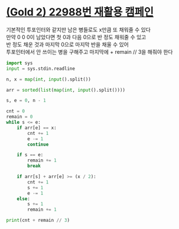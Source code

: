 # [(Gold 2) 22988번 재활용 캠페인](https://www.acmicpc.net/problem/22988)

기본적인 투포인터와 같지만 남은 병들로도 x만큼 또 채워줄 수 있다  
만약 0 0 0이 남았다면 첫 0과 다음 0으로 반 정도 채워줄 수 있고  
반 정도 채운 것과 마지막 0으로 마지막 반을 채울 수 있어  
투포인터에서 안 쓰이는 병을 구해주고 마지막에 + remain // 3을 해줘야 한다

```python
import sys
input = sys.stdin.readline

n, x = map(int, input().split())

arr = sorted(list(map(int, input().split())))

s, e = 0, n - 1

cnt = 0
remain = 0
while s <= e:
    if arr[e] == x:
        cnt += 1
        e -= 1
        continue

    if s == e:
        remain += 1
        break

    if arr[s] + arr[e] >= (x / 2):
        cnt += 1
        s += 1
        e -= 1
    else:
        s += 1
        remain += 1

print(cnt + remain // 3)
```
